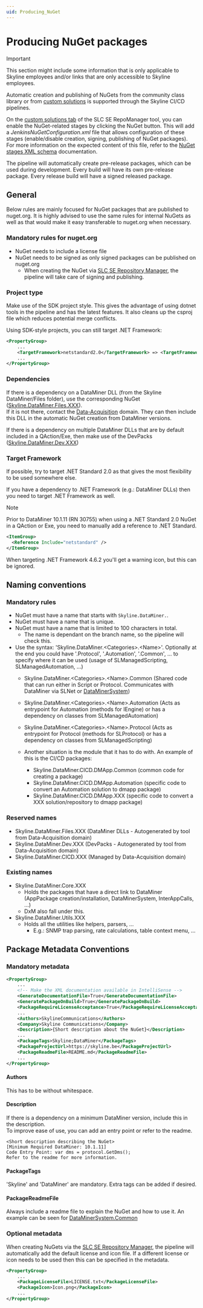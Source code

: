 ```yaml
---
uid: Producing_NuGet
---
```


# Producing NuGet packages

> [!IMPORTANT]
> This section might include some information that is only applicable to Skyline employees and/or links that are only accessible to Skyline employees.

Automatic creation and publishing of NuGets from the community class library or from [custom solutions](xref:Custom_solution_development_with_CI_CD_Pipeline) is supported through the Skyline CI/CD pipelines.

On the [custom solutions tab](xref:Repository_types#custom-solutions) of the SLC SE RepoManager tool, you can enable the NuGet-related stages by clicking the NuGet button. This will add a *JenkinsNuGetConfiguration.xml* file that allows configuration of these stages (enable/disable creation, signing, publishing of NuGet packages). For more information on the expected content of this file, refer to the [NuGet stages XML schema](xref:SchemaNuGetStagesConfig) documentation.

The pipeline will automatically create pre-release packages, which can be used during development. Every build will have its own pre-release package.
Every release build will have a signed released package.

## General

Below rules are mainly focused for NuGet packages that are published to nuget.org. It is highly advised to use the same rules for internal NuGets as well as that would make it easy transferable to nuget.org when necessary.

### Mandatory rules for nuget.org

- NuGet needs to include a license file
- NuGet needs to be signed as only signed packages can be published on nuget.org
  - When creating the NuGet via [SLC SE Repository Manager](xref:TOOSLCSERepositoryManager), the pipeline will take care of signing and publishing.

### Project type

Make use of the SDK project style. This gives the advantage of using dotnet tools in the pipeline and has the latest features. It also cleans up the csproj file which reduces potential merge conflicts.

Using SDK-style projects, you can still target .NET Framework:
```xml
<PropertyGroup>
    ...
    <TargetFramework>netstandard2.0</TargetFramework> => <TargetFramework>net462</TargetFramework>
    ...
</PropertyGroup>
```

### Dependencies

If there is a dependency on a DataMiner DLL (from the Skyline DataMiner/Files folder), use the corresponding NuGet ([Skyline.DataMiner.Files.XXX](https://www.nuget.org/packages?q=Skyline.DataMiner.Files.)).  
If it is not there, contact the [Data-Acquisition](mailto:support.data-acquisition@skyline.be) domain. They can then include this DLL in the automatic NuGet creation from DataMiner versions.  

If there is a dependency on multiple DataMiner DLLs that are by default included in a QAction/Exe, then make use of the DevPacks ([Skyline.DataMiner.Dev.XXX](https://www.nuget.org/packages?q=Skyline.DataMiner.Dev.))

### Target Framework

If possible, try to target .NET Standard 2.0 as that gives the most flexibility to be used somewhere else.

If you have a dependency to .NET Framework (e.g.: DataMiner DLLs) then you need to target .NET Framework as well.

> [!NOTE]
> Prior to DataMiner 10.1.11 (RN 30755) when using a .NET Standard 2.0 NuGet in a QAction or Exe, you need to manually add a reference to .NET Standard.
>
> ```xml
> <ItemGroup>
>   <Reference Include="netstandard" />
> </ItemGroup>
> ```
>
> When targeting .NET Framework 4.6.2 you'll get a warning icon, but this can be ignored.

## Naming conventions

### Mandatory rules

- NuGet must have a name that starts with `Skyline.DataMiner.`.
- NuGet must have a name that is unique.
- NuGet must have a name that is limited to 100 characters in total.
  - The name is dependant on the branch name, so the pipeline will check this.
- Use the syntax: 'Skyline.DataMiner.\<Categories\>.\<Name\>'. Optionally at the end you could have '.Protocol', '.Automation', '.Common', ... to specify where it can be used (usage of SLManagedScripting, SLManagedAutomation, ...)
    - Skyline.DataMiner.\<Categories\>.\<Name\>.Common (Shared code that can run either in Script or Protocol. Communicates with DataMiner via SLNet or [DataMinerSystem](https://www.nuget.org/packages?q=Skyline.DataMiner.Core.DataMinerSystem))
    - Skyline.DataMiner.\<Categories\>.\<Name\>.Automation (Acts as entrypoint for Automation (methods for IEngine) or has a dependency on classes from SLManagedAutomation)
    - Skyline.DataMiner.\<Categories\>.\<Name\>.Protocol (Acts as entrypoint for Protocol (methods for SLProtocol) or has a dependency on classes from SLManagedScripting)

    - Another situation is the module that it has to do with. An example of this is the CI/CD packages:
        - Skyline.DataMiner.CICD.DMApp.Common (common code for creating a package)
        - Skyline.DataMiner.CICD.DMApp.Automation (specific code to convert an Automation solution to dmapp package)
        - Skyline.DataMiner.CICD.DMApp.XXX (specific code to convert a XXX solution/repository to dmapp package)

### Reserved names

- Skyline.DataMiner.Files.XXX (DataMiner DLLs - Autogenerated by tool from Data-Acquisition domain)
- Skyline.DataMiner.Dev.XXX (DevPacks - Autogenerated by tool from Data-Acquisition domain)
- Skyline.DataMiner.CICD.XXX (Managed by Data-Acquisition domain)

### Existing names

- Skyline.DataMiner.Core.XXX
  - Holds the packages that have a direct link to DataMiner (AppPackage creation/installation, DataMinerSystem, InterAppCalls, ...)
  - DxM also fall under this.
- Skyline.DataMiner.Utils.XXX
  - Holds all the utilities like helpers, parsers, ...
    - E.g.: SNMP trap parsing, rate calculations, table context menu, ...

## Package Metadata Conventions

### Mandatory metadata

```xml
<PropertyGroup>
    ...
    <!-- Make the XML documentation available in IntelliSense -->
    <GenerateDocumentationFile>True</GenerateDocumentationFile>
    <GeneratePackageOnBuild>True</GeneratePackageOnBuild>
    <PackageRequireLicenseAcceptance>True</PackageRequireLicenseAcceptance>
    ...
    <Authors>SkylineCommunications</Authors>
    <Company>Skyline Communications</Company>
    <Description>{Short description about the NuGet}</Description>
    ...
    <PackageTags>Skyline;DataMiner</PackageTags>
    <PackageProjectUrl>https://skyline.be</PackageProjectUrl>
    <PackageReadmeFile>README.md</PackageReadmeFile>
    ...
</PropertyGroup>
```

#### Authors

This has to be without whitespace.

#### Description

If there is a dependency on a minimum DataMiner version, include this in the description.  
To improve ease of use, you can add an entry point or refer to the readme.

```
<Short description describing the NuGet>
[Minimum Required DataMiner: 10.1.11]
Code Entry Point: var dms = protocol.GetDms();
Refer to the readme for more information.
```

#### PackageTags

'Skyline' and 'DataMiner' are mandatory. Extra tags can be added if desired.

#### PackageReadmeFile

Always include a readme file to explain the NuGet and how to use it.
An example can be seen for [DataMinerSystem.Common](https://www.nuget.org/packages/Skyline.DataMiner.Core.DataMinerSystem.Common#readme-body-tab)

### Optional metadata

When creating NuGets via the [SLC SE Repository Manager](xref:TOOSLCSERepositoryManager), the pipeline will automatically add the default license and icon file. If a different license or icon needs to be used then this can be specified in the metadata.

```xml
<PropertyGroup>
    ...
    <PackageLicenseFile>LICENSE.txt</PackageLicenseFile>
    <PackageIcon>Icon.png</PackageIcon>
    ...
</PropertyGroup>
```
